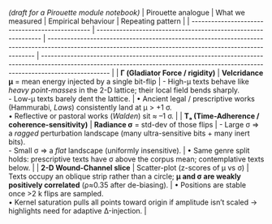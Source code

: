 *(draft for a Pirouette module notebook)*
| Pirouette analogue                              | What we measured                                              | Empirical behaviour                                                                                                                                      | Repeating pattern                                                                                                                                                                 |
| ----------------------------------------------- | ------------------------------------------------------------- | -------------------------------------------------------------------------------------------------------------------------------------------------------- | --------------------------------------------------------------------------------------------------------------------------------------------------------------------------------- |
| **Γ (Gladiator Force / rigidity)**              | **Velcridance μ** = mean energy injected by a single bit-flip | - High-μ texts behave like *heavy point-masses* in the 2-D lattice; their local field bends sharply.  <br>- Low-μ texts barely dent the lattice.         | • Ancient legal / prescriptive works (Hammurabi, *Laws*) consistently land at μ > +1 σ. <br>• Reflective or pastoral works (*Walden*) sit ≈ –1 σ.                                 |
| **Tₐ (Time-Adherence / coherence-sensitivity)** | **Radiance σ** = std-dev of those flips                       | - Large σ ⇒ a *ragged* perturbation landscape (many ultra-sensitive bits + many inert bits). <br>- Small σ ⇒ a *flat* landscape (uniformly insensitive). | • Same genre split holds: prescriptive texts have σ above the corpus mean; contemplative texts below.                                                                             |
| **2-D Wound-Channel slice**                     | Scatter-plot (z-scores of μ vs σ)                             | Texts occupy an oblique strip rather than a circle; **μ and σ are weakly positively correlated** (ρ≈0.35 after de-biasing).                              | • Positions are stable once >2 k flips are sampled.  <br>• Kernel saturation pulls all points toward origin if amplitude isn’t scaled → highlights need for adaptive Δ-injection. |